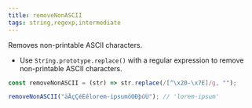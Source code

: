 ```yaml
---
title: removeNonASCII
tags: string,regexp,intermediate
---
```


Removes non-printable ASCII characters.

- Use `String.prototype.replace()` with a regular expression to remove non-printable ASCII characters.

```js
const removeNonASCII = (str) => str.replace(/[^\x20-\x7E]/g, "");
```

```js
removeNonASCII("äÄçÇéÉêlorem-ipsumöÖÐþúÚ"); // 'lorem-ipsum'
```
